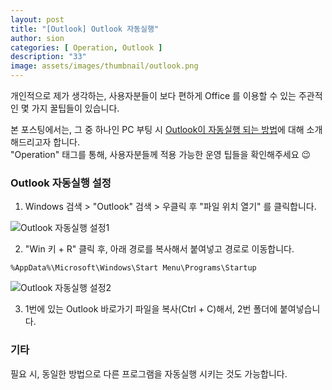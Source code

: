 ```yaml
---
layout: post
title: "[Outlook] Outlook 자동실행"
author: sion
categories: [ Operation, Outlook ]
description: "33"
image: assets/images/thumbnail/outlook.png
---
```


개인적으로 제가 생각하는, 사용자분들이 보다 편하게 Office 를 이용할 수 있는 주관적인 몇 가지 꿀팁들이 있습니다.  

본 포스팅에서는, 그 중 하나인 PC 부팅 시 [Outlook이 자동실행 되는 방법][1]에 대해 소개해드리고자 합니다.  
"Operation" 태그를 통해, 사용자분들께 적용 가능한 운영 팁들을 확인해주세요 😉


### Outlook 자동실행 설정

1. Windows 검색 > "Outlook" 검색 > 우클릭 후 "파일 위치 열기" 를 클릭합니다.  

<img src="{{site.baseurl}}/assets/images/33/1.PNG" title="Outlook 자동실행 설정1">

2. "Win 키 + R" 클릭 후, 아래 경로를 복사해서 붙여넣고 경로로 이동합니다.  
```
%AppData%\Microsoft\Windows\Start Menu\Programs\Startup
```

<img src="{{site.baseurl}}/assets/images/33/2.PNG" title="Outlook 자동실행 설정2">  
  
3. 1번에 있는 Outlook 바로가기 파일을 복사(Ctrl + C)해서, 2번 폴더에 붙여넣습니다.  


### 기타
필요 시, 동일한 방법으로 다른 프로그램을 자동실행 시키는 것도 가능합니다.


[1]: https://support.microsoft.com/ko-kr/office/%EC%BB%B4%ED%93%A8%ED%84%B0%EB%A5%BC-%EC%8B%9C%EC%9E%91%ED%95%A0-%EB%95%8C-office-%ED%94%84%EB%A1%9C%EA%B7%B8%EB%9E%A8-%EC%9E%90%EB%8F%99-%EC%8B%9C%EC%9E%91-4a42ed45-c064-47b6-b497-119c870f7bab